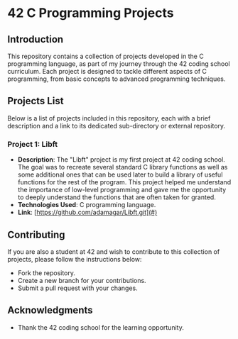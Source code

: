# 42 C Programming Projects

## Introduction
This repository contains a collection of projects developed in the C programming language, as part of my journey through the 42 coding school curriculum. Each project is designed to tackle different aspects of C programming, from basic concepts to advanced programming techniques.

## Projects List

Below is a list of projects included in this repository, each with a brief description and a link to its dedicated sub-directory or external repository.

### Project 1: Libft
- **Description**: The "Libft" project is my first project at 42 coding school. The goal was to recreate several standard C library functions as well as some additional ones that can be used later to build a library of useful functions for the rest of the program. This project helped me understand the importance of low-level programming and gave me the opportunity to deeply understand the functions that are often taken for granted.
- **Technologies Used**: C programming language.
- **Link**: [https://github.com/adamagar/Libft.git](#)

## Contributing
If you are also a student at 42 and wish to contribute to this collection of projects, please follow the instructions below:
- Fork the repository.
- Create a new branch for your contributions.
- Submit a pull request with your changes.

## Acknowledgments
- Thank the 42 coding school for the learning opportunity.
